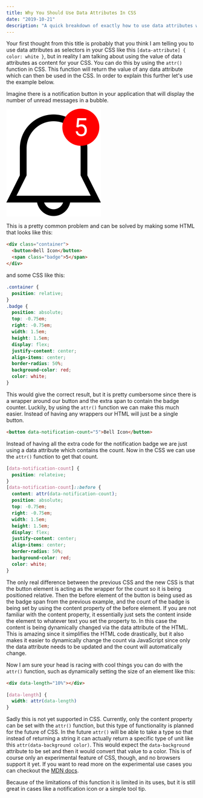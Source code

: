 ```yaml
---
title: Why You Should Use Data Attributes In CSS
date: "2019-10-21"
description: "A quick breakdown of exactly how to use data attributes with CSS to create dynamic content."
---
```


Your first thought from this title is probably that you think I am telling you to use data attributes as selectors in your CSS like this `[data-attribute] { color: white }`, but in reality I am talking about using the value of data attributes as content for your CSS. You can do this by using the `attr()` function in CSS. This function will return the value of any data attribute which can then be used in the CSS. In order to explain this further let's use the example below.

Imagine there is a notification button in your application that will display the number of unread messages in a bubble.

![Notification Bell](NotificationBell.svg)

This is a pretty common problem and can be solved by making some HTML that looks like this:

```html
<div class="container">
  <button>Bell Icon</button>
  <span class="badge">5</span>
</div>
```
and some CSS like this:

```css
.container {
  position: relative;
}
.badge {
  position: absolute;
  top: -0.75em;
  right: -0.75em;
  width: 1.5em;
  height: 1.5em;
  display: flex;
  justify-content: center;
  align-items: center;
  border-radius: 50%;
  background-color: red;
  color: white;
}
```

This would give the correct result, but it is pretty cumbersome since there is a wrapper around our button and the extra span to contain the badge counter. Luckily, by using the `attr()` function we can make this much easier. Instead of having any wrappers our HTML will just be a single button.

```html
<button data-notification-count="5">Bell Icon</button>
```

Instead of having all the extra code for the notification badge we are just using a data attribute which contains the count. Now in the CSS we can use the `attr()` function to get that count.

```css
[data-notification-count] {
  position: relateive;
}
[data-notification-count]::before {
  content: attr(data-notification-count);
  position: absolute;
  top: -0.75em;
  right: -0.75em;
  width: 1.5em;
  height: 1.5em;
  display: flex;
  justify-content: center;
  align-items: center;
  border-radius: 50%;
  background-color: red;
  color: white;
}
```

The only real difference between the previous CSS and the new CSS is that the button element is acting as the wrapper for the count so it is being positioned relative. Then the before element of the button is being used as the badge span from the previous example, and the count of the badge is being set by using the content property of the before element. If you are not familiar with the content property, it essentially just sets the content inside the element to whatever text you set the property to. In this case the content is being dynamically changed via the data attribute of the HTML. This is amazing since it simplifies the HTML code drastically, but it also makes it easier to dynamically change the count via JavaScript since only the data attribute needs to be updated and the count will automatically change.

Now I am sure your head is racing with cool things you can do with the `attr()` function, such as dynamically setting the size of an element like this:

```html
<div data-length="10%"></div>
```
```css
[data-length] {
  width: attr(data-length)
}
```
Sadly this is not yet supported in CSS. Currently, only the content property can be set with the `attr()` function, but this type of functionality is planned for the future of CSS. In the future `attr()` will be able to take a type so that instead of returning a string it can actually return a specific type of unit like this `attr(data-background color)`. This would expect the `data-background` attribute to be set and then it would convert that value to a color. This is of course only an experimental feature of CSS, though, and no browsers support it yet. If you want to read more on the experimental use cases you can checkout the [MDN docs](https://developer.mozilla.org/en-US/docs/Web/CSS/attr).

Because of the limitations of this function it is limited in its uses, but it is still great in cases like a notification icon or a simple tool tip.